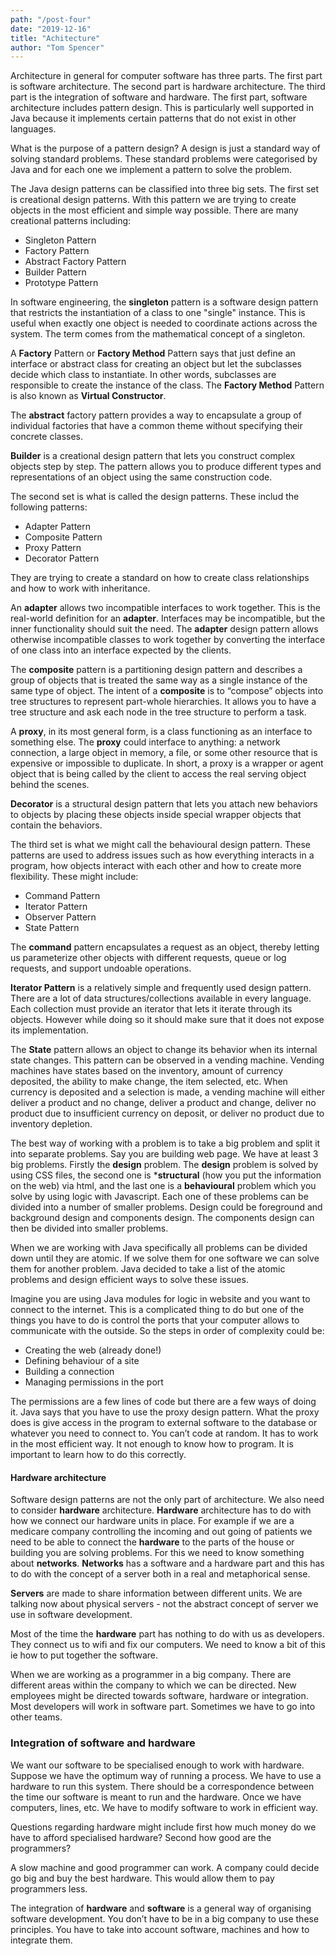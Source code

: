 ```yaml
---
path: "/post-four"
date: "2019-12-16"
title: "Achitecture"
author: "Tom Spencer"
---
```


Architecture in general for computer software has three parts. The first part is software architecture. The second part is hardware architecture. The third part is the integration of software and hardware. The first part, software architecture includes pattern design. This is particularly well supported in Java because it implements certain patterns that do not exist in other languages.

What is the purpose of a pattern design? A design is just a standard way of solving standard problems. These standard problems were categorised by Java and for each one we implement a pattern to solve the problem.

The Java design patterns can be classified into three big sets. The first set is creational design patterns. With this pattern we are trying to create objects in the most efficient and simple way possible. There are many creational patterns including:
* Singleton Pattern
* Factory Pattern
* Abstract Factory Pattern
* Builder Pattern
* Prototype Pattern

In software engineering, the **singleton** pattern is a software design pattern that restricts the instantiation of a class to one "single" instance. This is useful when exactly one object is needed to coordinate actions across the system. The term comes from the mathematical concept of a singleton.

A **Factory** Pattern or **Factory Method** Pattern says that just define an interface or abstract class for creating an object but let the subclasses decide which class to instantiate. In other words, subclasses are responsible to create the instance of the class. The **Factory Method** Pattern is also known as **Virtual Constructor**.

The **abstract** factory pattern provides a way to encapsulate a group of individual factories that have a common theme without specifying their concrete classes.

**Builder** is a creational design pattern that lets you construct complex objects step by step. The pattern allows you to produce different types and representations of an object using the same construction code.

The second set is what is called the design patterns. These includ the following patterns:
* Adapter Pattern
* Composite Pattern
* Proxy Pattern
* Decorator Pattern

They are trying to create a standard on how to create class relationships and how to work with inheritance.

An **adapter** allows two incompatible interfaces to work together. This is the real-world definition for an **adapter**. Interfaces may be incompatible, but the inner functionality should suit the need. The **adapter** design pattern allows otherwise incompatible classes to work together by converting the interface of one class into an interface expected by the clients.

The **composite** pattern is a partitioning design pattern and describes a group of objects that is treated the same way as a single instance of the same type of object. The intent of a **composite** is to “compose” objects into tree structures to represent part-whole hierarchies. It allows you to have a tree structure and ask each node in the tree structure to perform a task.

A **proxy**, in its most general form, is a class functioning as an interface to something else. The **proxy** could interface to anything: a network connection, a large object in memory, a file, or some other resource that is expensive or impossible to duplicate. In short, a proxy is a wrapper or agent object that is being called by the client to access the real serving object behind the scenes.

**Decorator** is a structural design pattern that lets you attach new behaviors to objects by placing these objects inside special wrapper objects that contain the behaviors.

The third set is what we might call the behavioural design pattern. These patterns are used to address issues such as how everything interacts in a program, how objects interact with each other and how to create more flexibility. These might include:

* Command Pattern
* Iterator Pattern
* Observer Pattern
* State Pattern

The **command** pattern encapsulates a request as an object, thereby letting us parameterize other objects with different requests, queue or log requests, and support undoable operations.

**Iterator Pattern** is a relatively simple and frequently used design pattern. There are a lot of data structures/collections available in every language. Each collection must provide an iterator that lets it iterate through its objects. However while doing so it should make sure that it does not expose its implementation.

The **State** pattern allows an object to change its behavior when its internal state changes. This pattern can be observed in a vending machine. Vending machines have states based on the inventory, amount of currency deposited, the ability to make change, the item selected, etc. When currency is deposited and a selection is made, a vending machine will either deliver a product and no change, deliver a product and change, deliver no product due to insufficient currency on deposit, or deliver no product due to inventory depletion.

The best way of working with a problem is to take a big problem and split it into separate problems. Say you are building web page. We have at least 3 big problems. Firstly the **design** problem. The **design** problem is solved by using CSS files, the second one is ***structural** (how you put the information on the web) via html, and the last one is a **behavioural** problem which you solve by using logic with Javascript. Each one of these problems can be divided into a number of smaller problems. Design could be foreground and background design and components design. The components design can then be divided into smaller problems. 

When we are working with Java specifically all problems can be divided down until they are atomic. If we solve them for one software we can solve them for another problem. Java decided to take a list of the atomic problems and design efficient ways to solve these issues. 

Imagine you are using Java modules for logic in website and you want to connect to the internet. This is a complicated thing to do but one of the things you have to do is control the ports that your computer allows to communicate with the outside. So the steps in order of complexity could be:

* Creating the web (already done!)
* Defining behaviour of a site
* Building a connection
* Managing permissions in the port

The permissions are a few lines of code but there are a few ways of doing it. Java says that you have to use the proxy design pattern. What the proxy does is give access in the program to external software to the database or whatever you need to connect to. You can’t code at random. It has to work in the most efficient way. It not enough to know how to program. It is important to learn how to do this correctly. 

#### Hardware architecture

Software design patterns are not the only part of architecture. We also need to consider **hardware** architecture. **Hardware** architecture has to do with how we connect our hardware units in place. For example if we are a medicare company controlling the incoming and out going of patients we need to be able to connect the **hardware** to the parts of the house or building you are solving problems. For this we need to know something about **networks**. **Networks** has a software and a hardware part and this has to do with the concept of a server both in a real and metaphorical sense. 

**Servers** are made to share information between different units. We are talking now about physical servers - not the abstract concept of server we use in software development.

Most of the time the **hardware** part has nothing to do with us as developers. They connect us to wifi and fix our computers. We need to know a bit of this ie how to put together the software.

When we are working as a programmer in a big company. There are different areas within the company to which we can be directed. New employees might be directed towards software, hardware or integration. Most developers will work in software part. Sometimes we have to go into other teams.

### Integration of software and hardware

We want our software to be specialised enough to work with hardware. Suppose we have the optimum way of running a process. We have to use a hardware to run this system. There should be a correspondence between the time our software is meant to run and the hardware. Once we have computers, lines, etc. We have to modify software to work in efficient way.

Questions regarding hardware might include first how much money do we have to afford specialised hardware? Second how good are the programmers?

A slow machine and good programmer can work. A company could decide go big and buy the best hardware. This would allow them to pay programmers less.

The integration of **hardware** and **software** is a general way of organising software development. You don’t have to be in a big company to use these principles. You have to take into account software, machines and how to integrate them.













